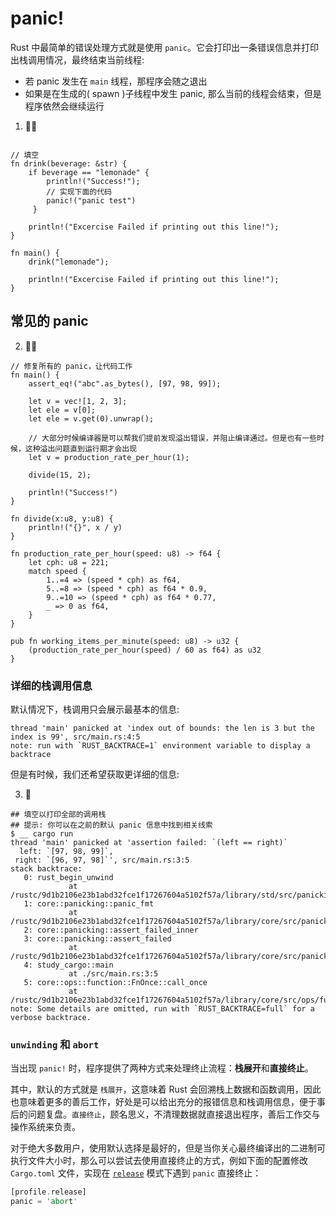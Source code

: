# panic!
Rust 中最简单的错误处理方式就是使用 `panic`。它会打印出一条错误信息并打印出栈调用情况，最终结束当前线程:

- 若 panic 发生在 `main` 线程，那程序会随之退出
- 如果是在生成的( spawn )子线程中发生 panic, 那么当前的线程会结束，但是程序依然会继续运行


1. 🌟🌟
```rust,editable

// 填空
fn drink(beverage: &str) {
    if beverage == "lemonade" {
        println!("Success!");
        // 实现下面的代码
        panic!("panic test")
     }

    println!("Excercise Failed if printing out this line!");
}

fn main() {
    drink("lemonade");

    println!("Excercise Failed if printing out this line!");
}
```

## 常见的 panic
2. 🌟🌟
```rust,editable
// 修复所有的 panic，让代码工作
fn main() {
    assert_eq!("abc".as_bytes(), [97, 98, 99]);

    let v = vec![1, 2, 3];
    let ele = v[0];
    let ele = v.get(0).unwrap();

    // 大部分时候编译器是可以帮我们提前发现溢出错误，并阻止编译通过。但是也有一些时候，这种溢出问题直到运行期才会出现
    let v = production_rate_per_hour(1);

    divide(15, 2);

    println!("Success!")
}

fn divide(x:u8, y:u8) {
    println!("{}", x / y)
}

fn production_rate_per_hour(speed: u8) -> f64 {
    let cph: u8 = 221;
    match speed {
        1..=4 => (speed * cph) as f64,
        5..=8 => (speed * cph) as f64 * 0.9,
        9..=10 => (speed * cph) as f64 * 0.77,
        _ => 0 as f64,
    }
}

pub fn working_items_per_minute(speed: u8) -> u32 {
    (production_rate_per_hour(speed) / 60 as f64) as u32
}
```

### 详细的栈调用信息
默认情况下，栈调用只会展示最基本的信息: 
```shell
thread 'main' panicked at 'index out of bounds: the len is 3 but the index is 99', src/main.rs:4:5
note: run with `RUST_BACKTRACE=1` environment variable to display a backtrace
```

但是有时候，我们还希望获取更详细的信息:

3. 🌟
```shell
## 填空以打印全部的调用栈
## 提示: 你可以在之前的默认 panic 信息中找到相关线索
$ __ cargo run
thread 'main' panicked at 'assertion failed: `(left == right)`
  left: `[97, 98, 99]`,
 right: `[96, 97, 98]`', src/main.rs:3:5
stack backtrace:
   0: rust_begin_unwind
             at /rustc/9d1b2106e23b1abd32fce1f17267604a5102f57a/library/std/src/panicking.rs:498:5
   1: core::panicking::panic_fmt
             at /rustc/9d1b2106e23b1abd32fce1f17267604a5102f57a/library/core/src/panicking.rs:116:14
   2: core::panicking::assert_failed_inner
   3: core::panicking::assert_failed
             at /rustc/9d1b2106e23b1abd32fce1f17267604a5102f57a/library/core/src/panicking.rs:154:5
   4: study_cargo::main
             at ./src/main.rs:3:5
   5: core::ops::function::FnOnce::call_once
             at /rustc/9d1b2106e23b1abd32fce1f17267604a5102f57a/library/core/src/ops/function.rs:227:5
note: Some details are omitted, run with `RUST_BACKTRACE=full` for a verbose backtrace.
```

### `unwinding` 和 `abort`

当出现 `panic!` 时，程序提供了两种方式来处理终止流程：**栈展开**和**直接终止**。

其中，默认的方式就是 `栈展开`，这意味着 Rust 会回溯栈上数据和函数调用，因此也意味着更多的善后工作，好处是可以给出充分的报错信息和栈调用信息，便于事后的问题复盘。`直接终止`，顾名思义，不清理数据就直接退出程序，善后工作交与操作系统来负责。

对于绝大多数用户，使用默认选择是最好的，但是当你关心最终编译出的二进制可执行文件大小时，那么可以尝试去使用直接终止的方式，例如下面的配置修改 `Cargo.toml` 文件，实现在 [`release`](../first-try/cargo.md#手动编译和运行项目) 模式下遇到 `panic` 直接终止：

```rust
[profile.release]
panic = 'abort'
```

